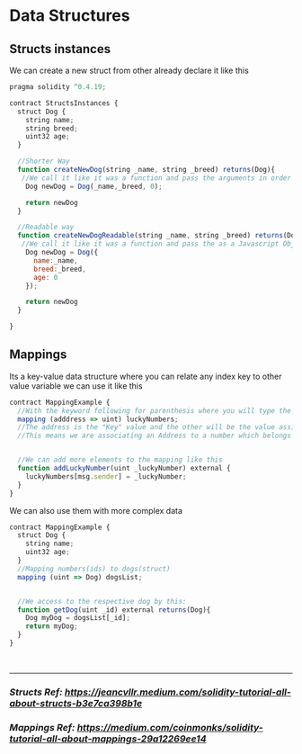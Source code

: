 # Data Structures

## Structs instances

We can create a new struct from other already declare it like this

```javascript
pragma solidity ^0.4.19;

contract StructsInstances {
  struct Dog {
    string name;
    string breed;
    uint32 age;
  }

  //Shorter Way
  function createNewDog(string _name, string _breed) returns(Dog){
   //We call it like it was a function and pass the arguments in order of declaration
    Dog newDog = Dog(_name,_breed, 0);

    return newDog
  }

  //Readable way
  function createNewDogReadable(string _name, string _breed) returns(Dog){
   //We call it like it was a function and pass the as a Javascript Object
    Dog newDog = Dog({
      name:_name,
      breed:_breed,
      age: 0
    });

    return newDog
  }

}

```

## Mappings

Its a key-value data structure where you can relate any index key to other value variable we can use it like this

```javascript
contract MappingExample {
  //With the keyword following for parenthesis where you will type the structure of the key-values
  mapping (adddress => uint) luckyNumbers;
  //The address is the "Key" value and the other will be the value assigned
  //This means we are associating an Address to a number which belongs to this specific address


  //We can add more elements to the mapping like this
  function addLuckyNumber(uint _luckyNumber) external {
    luckyNumbers[msg.sender] = _luckyNumber;
  }
}
```

We can also use them with more complex data

```javascript
contract MappingExample {
  struct Dog {
    string name;
    uint32 age;
  }
  //Mapping numbers(ids) to dogs(struct)
  mapping (uint => Dog) dogsList;


  //We access to the respective dog by this:
  function getDog(uint _id) external returns(Dog){
    Dog myDog = dogsList[_id];
    return myDog;
  }
}
```

<br>

<hr>

### _Structs Ref: https://jeancvllr.medium.com/solidity-tutorial-all-about-structs-b3e7ca398b1e_

### _Mappings Ref: https://medium.com/coinmonks/solidity-tutorial-all-about-mappings-29a12269ee14_
